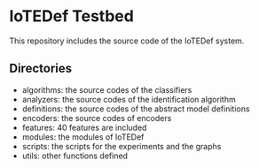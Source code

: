 # IoTEDef Testbed

This repository includes the source code of the IoTEDef system.

## Directories
* algorithms: the source codes of the classifiers
* analyzers: the source codes of the identification algorithm
* definitions: the source codes of the abstract model definitions
* encoders: the source codes of encoders
* features: 40 features are included
* modules: the modules of IoTEDef
* scripts: the scripts for the experiments and the graphs
* utils: other functions defined
